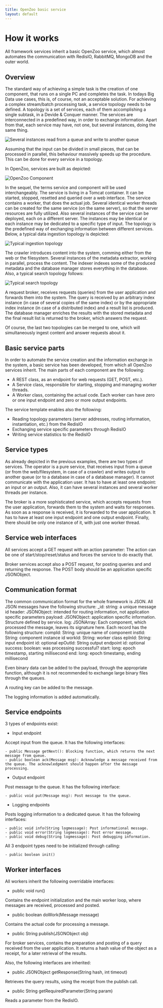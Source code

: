 ```yaml
---
title: OpenZoo basic service
layout: default
---
```

# How it works
All framework services inherit a basic OpenZoo service, which almost automates the communication with RedisIO, RabbitMQ, MongoDB and the outer world.

## Overview
The standard way of achieving a simple task is the creation of one component, that runs on a single PC and completes the task.
In todays Big Data use cases, this is, of course, not an acceptable solution.
For achieving a complex stream/batch processing task, a service topology needs to be defined.
A topology is a set of services, each of them accomplishing a single subtask, in a Devide & Conquer manner.
The services are interconnected in a predefined way, in order to exchange information.
Apart from that, each service may have, not one, but several instances, doing the same thing.

![Several instances read from a queue and write to another queue](http://visualcomputinglab.github.io/OpenZoo/images/MultiInstance.png)

Assuming that the input can be divided in small pieces, that can be processed in parallel, this behaviour massively speeds up the procedure.
This can be done for every service in a topology.

In OpenZoo, services are built as depicted: 

![OpenZoo Component](http://visualcomputinglab.github.io/OpenZoo/images/OZComponent.png)

In the sequel, the terms service and component will be used interchangeably.
The service is living in a Tomcat container.
It can be started, stopped, resetted and queried over a web interface.
The service contains a worker, that does the actual job.
Several identical worker threads can be created for the same service (on the same server), so that the server resources are fully utilized.
Also several instances of the service can be deployed, each on a different server.
The instances may be identical or each instance may be dedicated to a specific type of input.
The topology is the predefined way of exchanging information between different services.
Below, a typical data ingestion topology is depicted:

![Typical ingestion topology](http://visualcomputinglab.github.io/OpenZoo/images/TypicalIngestion.png)

The crawler introduces content into the system, comming either from the web or the filesystem.
Several instances of the metadata extractor, working in parallel, process the content.
The indexer indexes some of the produced metadata and the database manager stores everything in the database.
Also, a typical search topology follows:

![Typical search topology](http://visualcomputinglab.github.io/OpenZoo/images/TypicalSearch.png)

A request broker, receives requests (queries) from the user application and forwards them into the system.
The query is received by an arbitrary index instance (in case of several copies of the same index) or by the appropriate index instance (in case of a distributed index) and a result list is produced.
The database manager enriches the results with the stored metadata and the final result list is returned to the broker, which answers the request.

Of course, the last two topologies can be merged to one, which will simultaneously ingest content and answer requests about it.

## Basic service parts
In order to automate the service creation and the information exchange in the system, a basic service has been developed, from which all OpenZoo services inherit.
The main parts of each component are the following:

- A REST class, as an endpoint for web requests (GET, POST, etc.).
- A Service class, responsible for starting, stopping and managing worker threads.
- A Worker class, containing the actual code. Each worker can have zero or one input endpoint and zero or more output endpoints.

The service template enables also the following:

- Reading topology parameters (server addresses, routing information, instantiation, etc.) from the RedisIO
- Exchanging service specific parameters through RedisIO
- Writing service statistics to the RedisIO


## Service types
As already depicted in the previous examples, there are two types of services.
The operator is a pure service, that receives input from a queue (or from the web/filesystem, in case of a crawler) and writes output to another queue (or to a database in case of a database manager).
It cannot communicate with the application user.
It has to have at least one endpoint: an input or an output.
Also, it can have several instances and several worker threads per instance.

The broker is a more sophisticated service, which accepts requests from the user application, forwards them to the system and waits for responses.
As soon as a response is received, it is forwarded to the user application.
It has to have at least one input endpoint and one output endpoint.
Finally, there should be only one instance of it, with just one worker thread.

## Service web interfaces
All services accept a GET request with an action parameter:
The action can be one of start/stop/reset/status and forces the service to do exactly that.

Broker services accept also a POST request, for posting queries and and returning the response.
The POST body should be an application specific JSONObject.

## Communication format
The common communication format for the whole framework is JSON.
All JSON messages have the following structure:
_id: string: a unique message id
header: JSONObject: intended for routing information, not application specific parameters
payload: JSONObject: application specific information. Structure defined by service.
log: JSONArray: Each component, which processed the message, leaves its signature here.
Each record has the following structure:
compId: String: unique name of component
instId: String: component instance id
workId: String: worker class
epInId: String: input endpoint id: optional
epOutId: String output endpoint id: optional
success: boolean: was processing successful?
start: long: epoch timestamp, starting millisecond
end: long: epoch timestamp, ending millisecond

Even binary data can be added to the payload, through the appropriate function, although it is not recommended to exchange large binary files through the queues.

A routing key can be added to the message.

The logging information is added automatically.


## Service endpoints
3 types of endpoints exist:

- Input endpoint

Accept input from the queue. It has the following interfaces:

    - public Message getNext(): Blocking function, which returns the next message from queue.
    - public boolean ack(Message msg): Acknowledge a message received from the queue. The acknowledgment should happen after the message processing.

- Output endpoint

Post message to the queue. It has the following interface:

    - public void put(Message msg): Post message to the queue.

- Logging endpoints

Posts logging information to a dedicated queue. It has the following interfaces:

    - public void info(String logmessage): Post informational message.
    - public void error(String logmessage): Post error message.
    - public void debug(String logmessage): Post debugging information.

All 3 endpoint types need to be initialized through calling:

    - public boolean init()

## Worker interfaces

All workers inherit the following overridable interfaces:

- public void run()

Contains the endpoint initialization and the main worker loop, where messages are received, processed and posted.

- public boolean doWork(Message message)

Contains the actual code for processing a message.

- public String publish(JSONObject obj)

For broker services, contains the preparation and posting of a query received from the user application. It returns a hash value of the object as a receipt, for a later retrieval of the results.

Also, the following interfaces are inherited:

- public JSONObject getResponse(String hash, int timeout)

Retrieves the query results, using the receipt from the publish call.

- public String getRequiredParameter(String param)

Reads a parameter from the RedisIO.

